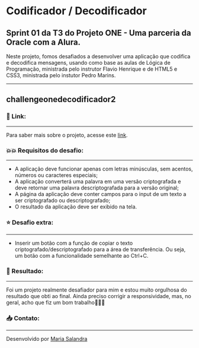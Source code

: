 # Codificador / Decodificador

## Sprint 01 da T3 do Projeto ONE - Uma parceria da Oracle com a Alura.

Neste projeto, fomos desafiados a desenvolver uma aplicação que codifica e decodifica mensagens, usando como base as aulas de Lógica de Programação, ministrada pelo instrutor Flavio Henrique e de HTML5 e CSS3, ministrada pelo instutor Pedro Marins.

------------------------------------------------------------------------------------------------------------------------------------------------------
## challengeonedecodificador2

### :link: Link:
------------------------------------------------------------------------------------------------------------------------------------------------------
Para saber mais sobre o projeto, acesse este [link](https://www.alura.com.br/challenges/oracle-one/sprint01-construa-decodificador-texto-com-javascript).


### :boom::boom: Requisitos do desafio:
--------------------------------------------------------------------------------------------------------------------------------------------------------
- A aplicação deve funcionar apenas com letras minúsculas, sem acentos, números ou caracteres especiais;
- A aplicação converterá uma palavra em uma versão criptografada e deve retornar uma palavra descriptografada para a versão original;
- A página da aplicação deve conter campos para o input de um texto a ser criptografado ou descriptografado;
- O resultado da aplicação deve ser exibido na tela.


### :star: Desafio extra:
----------------------------------------------------------------------------------------------------------------------------------------------------------
- Inserir um botão com a função de copiar o texto criptografado/descriptografado para a área de transferência. Ou seja, um botão com a funcionalidade semelhante ao Ctrl+C.


### :book: Resultado:
-------------------------------------------------------------------------------------------------------------------------------------------------------
Foi um projeto realmente desafiador para mim e estou muito orgulhosa do resultado que obti ao final. Ainda preciso corrigir a responsividade, mas, no geral, acho que fiz um bom trabalho:tada::tada::tada:


### :inbox_tray: Contato:
-----------------------------------------------------------------------------------------------------------------------------------------------------------
Desenvolvido por [Maria Salandra](https://www.linkedin.com/in/mariasalandra)
